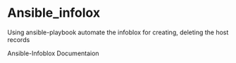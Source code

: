 # Ansible_infolox

Using ansible-playbook automate the infoblox for creating, deleting the host records 

Ansible-Infoblox Documentaion 
